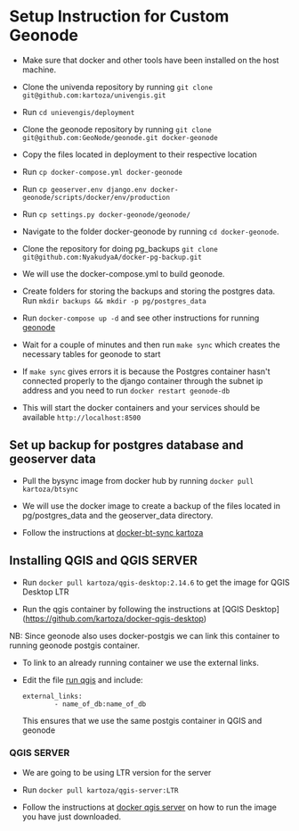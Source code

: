 # Setup Instruction for Custom Geonode

* Make sure that docker and other tools have been installed on the host machine.

* Clone the univenda repository by running `git clone git@github.com:kartoza/univengis.git`

* Run `cd unievengis/deployment`

* Clone the geonode repository by running `git clone git@github.com:GeoNode/geonode.git docker-geonode`

* Copy the files located in deployment to their respective location

* Run `cp docker-compose.yml docker-geonode`

* Run `cp geoserver.env django.env docker-geonode/scripts/docker/env/production`

* Run `cp settings.py docker-geonode/geonode/`

* Navigate to the folder docker-geonode by running `cd docker-geonode`.

* Clone the repository for doing pg_backups `git clone git@github.com:NyakudyaA/docker-pg-backup.git`

* We will use the docker-compose.yml to build geonode.

* Create folders for storing the backups and storing the postgres data. Run `mkdir backups && mkdir -p pg/postgres_data`

* Run `docker-compose up -d` and see other instructions for running [geonode](https://github.com/GeoNode/geonode)

* Wait for a couple of minutes and then run `make sync` which creates the necessary tables for geonode to start

* If `make sync` gives errors it is because the Postgres container hasn't connected properly to the django container
  through the subnet ip address and you need to run `docker restart geonode-db`

* This will start the docker containers and your services should be available `http://localhost:8500`

## Set up backup for postgres database and geoserver data

* Pull the bysync image from docker hub by running `docker pull kartoza/btsync`

* We will use the docker image to create a backup of the files located in pg/postgres_data and the geoserver_data
  directory.

* Follow the instructions at [docker-bt-sync kartoza](https://github.com/kartoza/docker-btsync)


## Installing QGIS and QGIS SERVER

* Run `docker pull kartoza/qgis-desktop:2.14.6` to get the image for QGIS Desktop LTR

* Run the qgis container by following the instructions at [QGIS Desktop] (https://github.com/kartoza/docker-qgis-desktop)

NB: Since geonode also uses docker-postgis we can link this container to  running geonode postgis container.

* To link to an already running container we use the external links.

* Edit the file [run qgis](https://github.com/kartoza/docker-qgis-desktop/blob/develop/2.14/run-qgis-2.14ltr-in-docker.sh)
  and include:
    ```
    external_links:
            - name_of_db:name_of_db
    ```
  This ensures that we use the same postgis container in QGIS and geonode

### QGIS SERVER

* We are going to be using LTR version for the server

* Run `docker pull kartoza/qgis-server:LTR`

* Follow the instructions at [docker qgis server](https://github.com/kartoza/docker-qgis-server) on how to run the
  image you have just downloaded.


